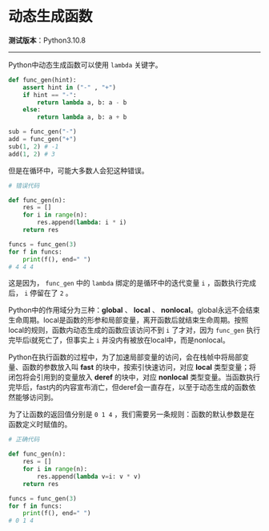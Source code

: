 动态生成函数
================================================================================

__测试版本__：Python3.10.8

--------------------------------------------------------------------------------

Python中动态生成函数可以使用 `lambda` 关键字。
```python
def func_gen(hint):
    assert hint in ("-" , "+")
    if hint == "-":
        return lambda a, b: a - b
    else:
        return lambda a, b: a + b

sub = func_gen("-")
add = func_gen("+")
sub(1, 2) # -1
add(1, 2) # 3
```

但是在循环中，可能大多数人会犯这种错误。
```python
# 错误代码

def func_gen(n):
    res = []
    for i in range(n):
        res.append(lambda: i * i)
    return res

funcs = func_gen(3)
for f in funcs:
    print(f(), end=" ")
# 4 4 4
```

这是因为， `func_gen` 中的 `lambda` 绑定的是循环中的迭代变量 `i` ，函数执行完成后， `i` 停留在了 `2` 。

Python中的作用域分为三种：__global__ 、 __local__ 、 __nonlocal__。global永远不会结束生命周期。local是函数的形参和局部变量，离开函数后就结束生命周期。按照local的规则，函数内动态生成的函数应该访问不到 `i` 了才对，因为 `func_gen` 执行完毕后i就死亡了，但事实上 `i` 并没内有被放在local中，而是nonlocal。

Python在执行函数的过程中，为了加速局部变量的访问，会在栈帧中将局部变量、函数的参数放入叫 __fast__ 的块中，按索引快速访问，对应 __local__ 类型变量；将闭包将会引用到的变量放入 __deref__ 的块中，对应 __nonlocal__ 类型变量。当函数执行完毕后，fast内的内容宣布消亡，但deref会一直存在，以至于动态生成的函数依然能够访问到。

为了让函数的返回值分别是 `0 1 4` ，我们需要另一条规则：函数的默认参数是在函数定义时赋值的。

```python
# 正确代码

def func_gen(n):
    res = []
    for i in range(n):
        res.append(lambda v=i: v * v)
    return res

funcs = func_gen(3)
for f in funcs:
    print(f(), end=" ")
# 0 1 4
```
